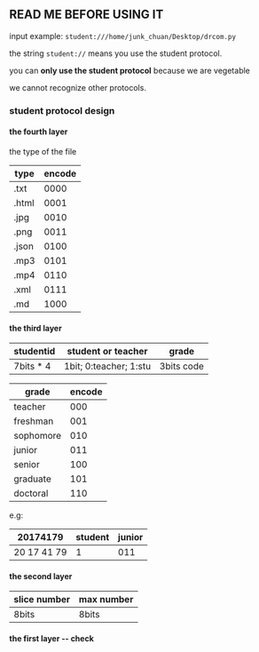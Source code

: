 ## READ ME BEFORE USING IT

input example:
`student:///home/junk_chuan/Desktop/drcom.py`

the string `student://` means you use the student protocol.

you can **only use the student protocol** because we are vegetable

we cannot recognize other protocols.


### student protocol design

#### the fourth layer
the type of the file

|type  |encode  |
|------|--------|
|.txt  |0000    |
|.html |0001    |
|.jpg  |0010    |
|.png  |0011    |
|.json |0100    |
|.mp3  |0101    |
|.mp4  |0110    |
|.xml  |0111    |
|.md   |1000    |


#### the third layer

| studentid | student or teacher     | grade      |
|-----------|------------------------|------------|
| 7bits * 4 | 1bit; 0:teacher; 1:stu | 3bits code |

| grade     | encode |
|-----------|--------|
| teacher   | 000    |
| freshman  | 001    |
| sophomore | 010    |
| junior    | 011    |
| senior    | 100    |
| graduate  | 101    |
| doctoral  | 110    |

e.g:

| 20174179    | student | junior |
|-------------|---------|--------|
| 20 17 41 79 | 1       | 011    |

#### the second layer

| slice number | max number |
|--------------|------------|
| 8bits        | 8bits      |

#### the first layer -- check

